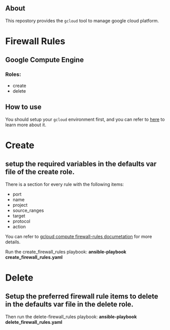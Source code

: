 ## About
This repostory provides the `gcloud` tool to manage google cloud platform.  


Firewall Rules
==============
## Google Compute Engine
### Roles:
- create
- delete

## How to use
You should setup your `gcloud` environment first, and you can refer to [here](https://cloud.google.com/compute/docs/gcloud-compute/#auth) to learn more about it.

# Create
## setup the required variables in the defaults var file of the create role.
There is a section for every rule with the following items:
- port
- name
- project
- source_ranges
- target
- protocol
- action

You can refer to [gcloud compute firewall-rules documetation](https://cloud.google.com/sdk/gcloud/reference/compute/firewall-rules/) for more details.

Run the create_firewall_rules playbook: **ansible-playbook create_firewall_rules.yaml**

# Delete
## Setup the preferred firewall rule items to delete in the defaults var file in the delete role.
Then run the delete-firewall_rules playbook: **ansible-playbook delete_firewall_rules.yaml**


